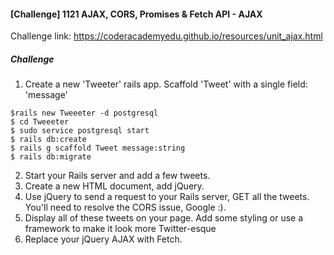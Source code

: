 #### [Challenge] 1121 AJAX, CORS, Promises & Fetch API - AJAX
Challenge link: https://coderacademyedu.github.io/resources/unit_ajax.html

##### Challenge
1.	Create a new 'Tweeter' rails app. Scaffold 'Tweet' with a single field: 'message'
```
$rails new Tweeeter -d postgresql
$ cd Tweeeter
$ sudo service postgresql start 
$ rails db:create
$ rails g scaffold Tweet message:string 
$ rails db:migrate
```
2.	Start your Rails server and add a few tweets.
3.	Create a new HTML document, add jQuery.
4.	Use jQuery to send a request to your Rails server, GET all the tweets. You'll need to resolve the CORS issue, Google :).
5.	Display all of these tweets on your page. Add some styling or use a framework to make it look more Twitter-esque
6.	Replace your jQuery AJAX with Fetch.

